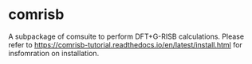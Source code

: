 # comrisb

A subpackage of comsuite to perform DFT+G-RISB calculations.
Please refer to https://comrisb-tutorial.readthedocs.io/en/latest/install.html
for insfomration on installation.
